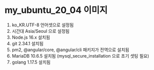 # my_ubuntu_20_04 이미지
1. ko_KR.UTF-8 언어셋으로 설정됨
2. 시간대 Asia/Seoul 으로 설정됨
3. Node.js 16.x 설치됨
4. git 2.34.1 설치됨
5. pm2, @angular/core, @angular/cli 패키지가 전역으로 설치됨
6. MariaDB 10.6.5 설치됨 (mysql_secure_installation 으로 초기 셋팅 필요)
7. golang 1.17.5 설치됨
